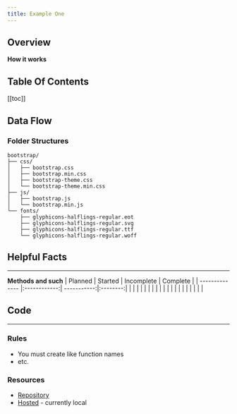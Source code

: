 ```yaml
---
title: Example One
---
```


## Overview

**How it works**

## Table Of Contents

[[toc]]

## Data Flow

### Folder Structures

```
bootstrap/
├── css/
│   ├── bootstrap.css
│   ├── bootstrap.min.css
│   ├── bootstrap-theme.css
│   └── bootstrap-theme.min.css
├── js/
│   ├── bootstrap.js
│   └── bootstrap.min.js
└── fonts/
    ├── glyphicons-halflings-regular.eot
    ├── glyphicons-halflings-regular.svg
    ├── glyphicons-halflings-regular.ttf
    └── glyphicons-halflings-regular.woff
```


## Helpful Facts

---

**Methods and such**
| Planned        | Started      | Incomplete  | Complete |
| -------------- |:------------:| -----------:|:--------:|
|                |              |             |          |
|                |              |             |          |
|                |              |             |          |
|                |              |             |          |

## Code

---

### Rules

- You must create like function names
- etc.





### Resources

 - [Repository](https://github.com/possibly1/XyzXyz)
 - [Hosted](https://github.com/possibly1/XyzXyz) - currently local

 